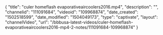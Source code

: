 {
    "title": "culer homeflash evaporativeaircoolers2016.mp4",
    "description": "",
    "channelid": "111091684",
    "videoid": "109968874",
    "date_created": "1502518599",
    "date_modified": "1504049173",
    "type": "captivate",
    "layout": "channelVideo",
    "url": "\/bbbusa-latest-videos\/culer-homeflash-evaporativeaircoolers2016-mp4-2-notes\/111091684-109968874"
}